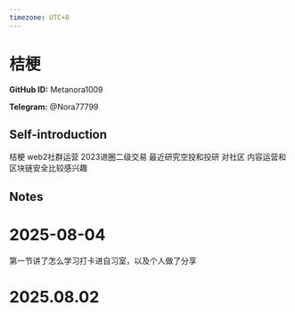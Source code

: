 ```yaml
---
timezone: UTC+8
---
```


# 桔梗

**GitHub ID:** Metanora1009

**Telegram:** @Nora77799

## Self-introduction

桔梗 web2社群运营 2023进圈二级交易  最近研究空投和投研 对社区 内容运营和区块链安全比较感兴趣

## Notes

<!-- Content_START -->
# 2025-08-04

第一节讲了怎么学习打卡进自习室，以及个人做了分享

# 2025.08.02


<!-- Content_END -->
